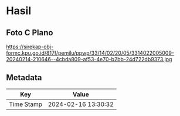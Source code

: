 # Hasil

## Foto C Plano

https://sirekap-obj-formc.kpu.go.id/817f/pemilu/ppwp/33/14/02/20/05/3314022005009-20240214-210646--4cbda809-af53-4e70-b2bb-24d722db9373.jpg


## Metadata

| Key        | Value               |
| ---------- | ------------------- |
| Time Stamp | 2024-02-16 13:30:32 |



